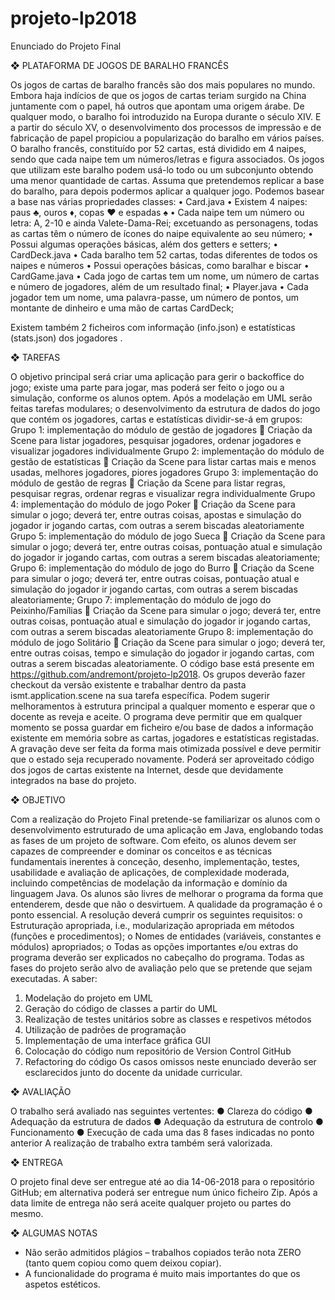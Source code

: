 # projeto-lp2018

Enunciado do Projeto Final

❖	PLATAFORMA DE JOGOS DE BARALHO FRANCÊS

Os jogos de cartas de baralho francês são dos mais populares no mundo. Embora haja indícios de que os jogos de cartas teriam surgido na China juntamente com o papel, há outros que apontam uma origem árabe. De qualquer modo, o baralho foi introduzido na Europa durante o século XIV. E a partir do século XV, o desenvolvimento dos processos de impressão e de fabricação de papel propiciou a popularização do baralho em vários países. 
O baralho francês, constituído por 52 cartas, está dividido em 4 naipes, sendo que cada naipe tem um números/letras e figura associados. Os jogos que utilizam este baralho podem usá-lo todo ou um subconjunto obtendo uma menor quantidade de cartas. 
Assuma que pretendemos replicar a base do baralho, para depois podermos aplicar a qualquer jogo. Podemos basear a base nas várias propriedades classes:
•	Card.java
•	Existem 4 naipes: paus ♣, ouros ♦, copas ♥ e espadas ♠
•	Cada naipe tem um número ou letra: A, 2-10 e ainda Valete-Dama-Rei; excetuando as personagens, todas as cartas têm o número de ícones do naipe equivalente ao seu número;
•	Possui algumas operações básicas, além dos getters e setters;
•	CardDeck.java
•	Cada baralho tem 52 cartas, todas diferentes de todos os naipes e números
•	Possui operações básicas, como baralhar e biscar
•	CardGame.java
•	Cada jogo de cartas tem um nome, um número de cartas e número de jogadores, além de um resultado final;
•	Player.java
•	Cada jogador tem um nome, uma palavra-passe, um número de pontos, um montante de dinheiro e uma mão de cartas CardDeck;

Existem também 2 ficheiros com informação (info.json) e estatísticas (stats.json) dos jogadores .

❖	TAREFAS

O objetivo principal será criar uma aplicação para gerir o backoffice do jogo; existe uma parte para jogar, mas poderá ser feito o jogo ou a simulação, conforme os alunos optem. Após a modelação em UML serão feitas tarefas modulares; o desenvolvimento da estrutura de dados do jogo que contém os jogadores, cartas e estatísticas dividir-se-á em grupos:
Grupo 1: implementação do módulo de gestão de jogadores
	Criação da Scene para listar jogadores, pesquisar jogadores, ordenar jogadores e visualizar jogadores individualmente
Grupo 2: implementação do módulo de gestão de estatísticas
	Criação da Scene para listar cartas mais e menos usadas, melhores jogadores, piores jogadores
Grupo 3: implementação do módulo de gestão de regras
	Criação da Scene para listar regras, pesquisar regras, ordenar regras e visualizar regra individualmente
Grupo 4: implementação do módulo de jogo Poker
	Criação da Scene para simular o jogo; deverá ter, entre outras coisas, apostas e simulação do jogador ir jogando cartas, com outras a serem biscadas aleatoriamente
Grupo 5: implementação do módulo de jogo Sueca
	Criação da Scene para simular o jogo; deverá ter, entre outras coisas, pontuação atual e simulação do jogador ir jogando cartas, com outras a serem biscadas aleatoriamente;
Grupo 6: implementação do módulo de jogo do Burro
	Criação da Scene para simular o jogo; deverá ter, entre outras coisas, pontuação atual e simulação do jogador ir jogando cartas, com outras a serem biscadas aleatoriamente;
Grupo 7: implementação do módulo de jogo do Peixinho/Famílias
	Criação da Scene para simular o jogo; deverá ter, entre outras coisas, pontuação atual e simulação do jogador ir jogando cartas, com outras a serem biscadas aleatoriamente
Grupo 8: implementação do módulo de jogo Solitário
	Criação da Scene para simular o jogo; deverá ter, entre outras coisas, tempo e simulação do jogador ir jogando cartas, com outras a serem biscadas aleatoriamente.
O código base está presente em https://github.com/andremont/projeto-lp2018. Os grupos deverão fazer checkout da versão existente e trabalhar dentro da pasta ismt.application.scene na sua tarefa específica. Podem sugerir melhoramentos à estrutura principal a qualquer momento e esperar que o docente as reveja e aceite.
O programa deve permitir que em qualquer momento se possa guardar em ficheiro e/ou base de dados a informação existente em memória sobre as cartas, jogadores e estatísticas registadas. A gravação deve ser feita da forma mais otimizada possível e deve permitir que o estado seja recuperado novamente. Poderá ser aproveitado código dos jogos de cartas existente na Internet, desde que devidamente integrados na base do projeto.


❖	OBJETIVO

Com a realização do Projeto Final pretende-se familiarizar os alunos com o desenvolvimento estruturado de uma aplicação em Java, englobando todas as fases de um projeto de software. Com efeito, os alunos devem ser capazes de compreender e dominar os conceitos e as técnicas fundamentais inerentes à conceção, desenho, implementação, testes, usabilidade e avaliação de aplicações, de complexidade moderada, incluindo competências de modelação da informação e domínio da linguagem Java.
Os alunos são livres de melhorar o programa da forma que entenderem, desde que não o desvirtuem. A qualidade da programação é o ponto essencial. 
A resolução deverá cumprir os seguintes requisitos:
o	Estruturação apropriada, i.e., modularização apropriada em métodos (funções e procedimentos);
o	Nomes de entidades (variáveis, constantes e módulos) apropriados;
o	Todas as opções importantes e/ou extras do programa deverão ser explicados no cabeçalho do programa.
Todas as fases do projeto serão alvo de avaliação pelo que se pretende que sejam executadas. A saber:
1.	Modelação do projeto em UML
2.	Geração do código de classes a partir do UML
3.	Realização de testes unitários sobre as classes e respetivos métodos
4.	Utilização de padrões de programação
5.	Implementação de uma interface gráfica GUI
6.	Colocação do código num repositório de Version Control GitHub
7.	Refactoring do código
Os casos omissos neste enunciado deverão ser esclarecidos junto do docente da unidade curricular.


❖	AVALIAÇÃO

O trabalho será avaliado nas seguintes vertentes:
●	Clareza do código
●	Adequação da estrutura de dados
●	Adequação da estrutura de controlo
●	Funcionamento
●	Execução de cada uma das 8 fases indicadas no ponto anterior
A realização de trabalho extra também será valorizada.


❖	ENTREGA

O projeto final deve ser entregue até ao dia 14-06-2018 para o repositório GitHub; em alternativa poderá ser entregue num único ficheiro Zip. Após a data limite de entrega não será aceite qualquer projeto ou partes do mesmo.


❖	ALGUMAS NOTAS

- Não serão admitidos plágios – trabalhos copiados terão nota ZERO (tanto quem copiou como quem deixou copiar).
- A funcionalidade do programa é muito mais importantes do que os aspetos estéticos.

